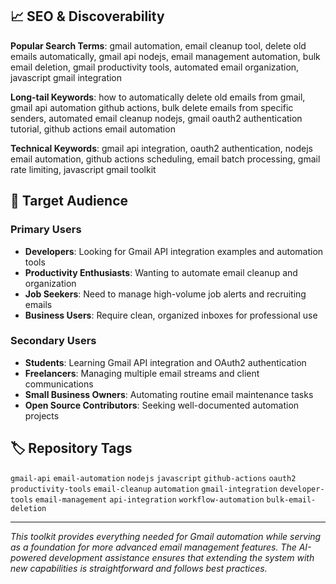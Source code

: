 ## 📈 SEO & Discoverability  

**Popular Search Terms**: gmail automation, email cleanup tool, delete old emails automatically, gmail api nodejs, email management automation, bulk email deletion, gmail productivity tools, automated email organization, javascript gmail integration

**Long-tail Keywords**: how to automatically delete old emails from gmail, gmail api automation github actions, bulk delete emails from specific senders, automated email cleanup nodejs, gmail oauth2 authentication tutorial, github actions email automation

**Technical Keywords**: gmail api integration, oauth2 authentication, nodejs email automation, github actions scheduling, email batch processing, gmail rate limiting, javascript gmail toolkit

## 🎯 Target Audience

### Primary Users
- **Developers**: Looking for Gmail API integration examples and automation tools
- **Productivity Enthusiasts**: Wanting to automate email cleanup and organization
- **Job Seekers**: Need to manage high-volume job alerts and recruiting emails
- **Business Users**: Require clean, organized inboxes for professional use

### Secondary Users  
- **Students**: Learning Gmail API integration and OAuth2 authentication
- **Freelancers**: Managing multiple email streams and client communications
- **Small Business Owners**: Automating routine email maintenance tasks
- **Open Source Contributors**: Seeking well-documented automation projects

## 🏷️ Repository Tags
`gmail-api` `email-automation` `nodejs` `javascript` `github-actions` `oauth2` `productivity-tools` `email-cleanup` `automation` `gmail-integration` `developer-tools` `email-management` `api-integration` `workflow-automation` `bulk-email-deletion`

---

*This toolkit provides everything needed for Gmail automation while serving as a foundation for more advanced email management features. The AI-powered development assistance ensures that extending the system with new capabilities is straightforward and follows best practices.*

